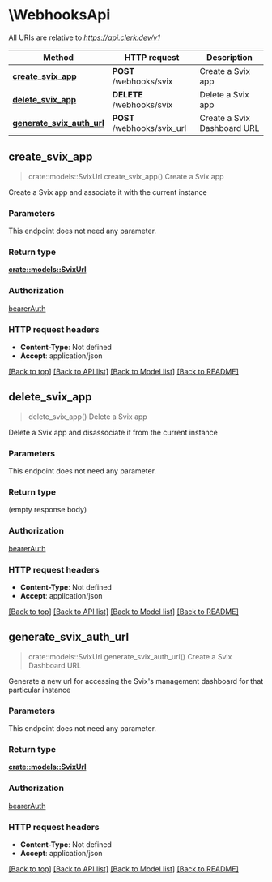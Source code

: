 # \WebhooksApi

All URIs are relative to *https://api.clerk.dev/v1*

Method | HTTP request | Description
------------- | ------------- | -------------
[**create_svix_app**](WebhooksApi.md#create_svix_app) | **POST** /webhooks/svix | Create a Svix app
[**delete_svix_app**](WebhooksApi.md#delete_svix_app) | **DELETE** /webhooks/svix | Delete a Svix app
[**generate_svix_auth_url**](WebhooksApi.md#generate_svix_auth_url) | **POST** /webhooks/svix_url | Create a Svix Dashboard URL



## create_svix_app

> crate::models::SvixUrl create_svix_app()
Create a Svix app

Create a Svix app and associate it with the current instance

### Parameters

This endpoint does not need any parameter.

### Return type

[**crate::models::SvixUrl**](SvixURL.md)

### Authorization

[bearerAuth](../README.md#bearerAuth)

### HTTP request headers

- **Content-Type**: Not defined
- **Accept**: application/json

[[Back to top]](#) [[Back to API list]](../README.md#documentation-for-api-endpoints) [[Back to Model list]](../README.md#documentation-for-models) [[Back to README]](../README.md)


## delete_svix_app

> delete_svix_app()
Delete a Svix app

Delete a Svix app and disassociate it from the current instance

### Parameters

This endpoint does not need any parameter.

### Return type

 (empty response body)

### Authorization

[bearerAuth](../README.md#bearerAuth)

### HTTP request headers

- **Content-Type**: Not defined
- **Accept**: application/json

[[Back to top]](#) [[Back to API list]](../README.md#documentation-for-api-endpoints) [[Back to Model list]](../README.md#documentation-for-models) [[Back to README]](../README.md)


## generate_svix_auth_url

> crate::models::SvixUrl generate_svix_auth_url()
Create a Svix Dashboard URL

Generate a new url for accessing the Svix's management dashboard for that particular instance

### Parameters

This endpoint does not need any parameter.

### Return type

[**crate::models::SvixUrl**](SvixURL.md)

### Authorization

[bearerAuth](../README.md#bearerAuth)

### HTTP request headers

- **Content-Type**: Not defined
- **Accept**: application/json

[[Back to top]](#) [[Back to API list]](../README.md#documentation-for-api-endpoints) [[Back to Model list]](../README.md#documentation-for-models) [[Back to README]](../README.md)

